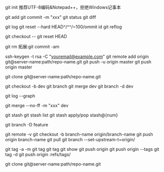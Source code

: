 git init
推荐UTF-8编码&Notepad++，拒绝Windows记事本

git add <flie>
git commit -m "xxx"
git status
git diff

git log
git reset --hard HEAD^/^^/~100/ommit id
git reflog

git checkout -- <flie>
git reset HEAD <file>

git rm
拓展:git commit -am

ssh-keygen -t rsa -C "youremail@example.com"
git remote add origin git@server-name:path/repo-name.git
git push -u origin master
git push origin master

git clone git@server-name:path/repo-name.git

git checkout -b dev
git branch
git merge dev
git branch -d dev

git log --graph

git merge --no-ff -m "xxx" dev

git stash
git stash list
git stash apply/pop stash@{num}

git branch -D feature

git remote -v
git checkout -b branch-name origin/branch-name
git push origin branch-name
git pull
git branch --set-upstream-t=origin/<branch-name> <branch-name> 

git tag -a <name> -m <message>
git tag
git tag <name> <commit id>
git show <name>
git push origin <name>
git push origin --tags
git tag -d <name>
git push origin :refs/tags/<name>

git clone git@server-name:path/repo-name.git
